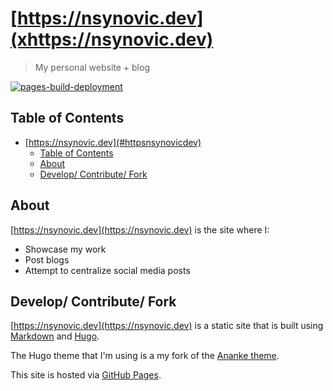 # [https://nsynovic.dev](xhttps://nsynovic.dev)

> My personal website + blog

[![pages-build-deployment](https://github.com/NicholasSynovic/nsynovic.dev/actions/workflows/pages/pages-build-deployment/badge.svg?branch=gh-pages)](https://github.com/NicholasSynovic/nsynovic.dev/actions/workflows/pages/pages-build-deployment)

## Table of Contents

- [https://nsynovic.dev](#httpsnsynovicdev)
  - [Table of Contents](#table-of-contents)
  - [About](#about)
  - [Develop/ Contribute/ Fork](#develop-contribute-fork)

## About

[https://nsynovic.dev](https://nsynovic.dev) is the site where I:

- Showcase my work
- Post blogs
- Attempt to centralize social media posts

## Develop/ Contribute/ Fork

[https://nsynovic.dev](https://nsynovic.dev) is a static site that is built
using [Markdown](https://github.github.com/gfm/) and [Hugo](https://gohugo.io).

The Hugo theme that I'm using is a my fork of the
[Ananke theme](https://github.com/theNewDynamic/gohugo-theme-ananke).

This site is hosted via [GitHub Pages](https://pages.github.com/).
